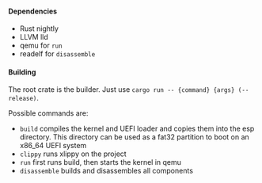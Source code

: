 
#### Dependencies
- Rust nightly
- LLVM lld
- qemu for `run`
- readelf for `disassemble`

#### Building
The root crate is the builder. Just use `cargo run -- {command} {args} (--release)`.

Possible commands are:
- `build` compiles the kernel and UEFI loader and copies them into the esp directory. 
This directory can be used as a fat32 partition to boot on an x86_64 UEFI system  
- `clippy` runs xlippy on the project
- `run` first runs build, then starts the kernel in qemu
- `disassemble` builds and disassembles all components

